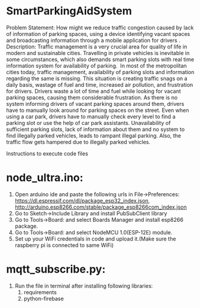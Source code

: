 # SmartParkingAidSystem
Problem Statement: How might we reduce traffic congestion caused by lack of information of parking spaces, using a device identifying vacant spaces and broadcasting information through a mobile application for drivers . Description: Traffic management is a very crucial area for quality of life in modern and sustainable cities. Travelling in private vehicles is inevitable in some circumstances, which also demands smart parking slots with real time information system for availability of parking.  In most of the metropolitan cities today, traffic management, availability of parking slots and information regarding the same is missing. This situation is creating traffic snags on a daily basis, wastage of fuel and time, increased air pollution, and frustration for drivers. Drivers waste a lot of time and fuel while looking for vacant parking spaces, causing them considerable frustration. As there is no system informing drivers of vacant parking spaces around them, drivers have to manually look around for parking spaces on the street. Even when using a car park, drivers have to manually check every level to find a parking slot or use the help of car park assistants. Unavailability of sufficient parking slots, lack of information about them and no system to find illegally parked vehicles, leads to rampant illegal parking. Also, the traffic flow gets hampered due to illegally parked vehicles.


Instructions to execute code files
# node_ultra.ino:
1) Open arduino ide and paste the following urls in File->Preferences:
   https://dl.espressif.com/dl/package_esp32_index.json, http://arduino.esp8266.com/stable/package_esp8266com_index.json
2) Go to Sketch->Include Library and install PubSubClient library
3) Go to Tools->Board: and select Boards Manager and install esp8266 package.
4) Go to Tools->Board: and select NodeMCU 1.0(ESP-12E) module.
5) Set up your WiFi credentials in code and upload it.(Make sure the raspberry pi is connected to same WiFi)

# mqtt_subscribe.py:
1) Run the file in terminal after installing following libraries:
   1) requirements
   2) python-firebase
